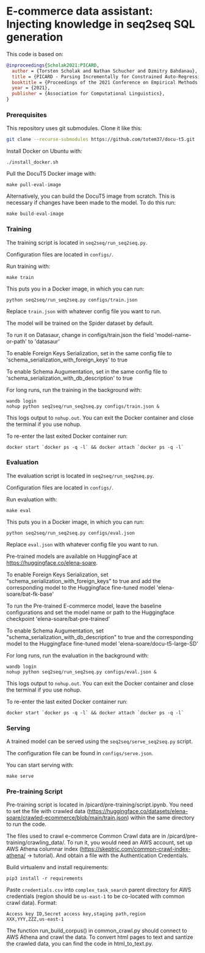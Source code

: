 
# E-commerce data assistant: Injecting knowledge in seq2seq SQL generation

This code is based on:

```bibtex
@inproceedings{Scholak2021:PICARD,
  author = {Torsten Scholak and Nathan Schucher and Dzmitry Bahdanau},
  title = {PICARD - Parsing Incrementally for Constrained Auto-Regressive Decoding from Language Models},
  booktitle = {Proceedings of the 2021 Conference on Empirical Methods in Natural Language Processing},
  year = {2021},
  publisher = {Association for Computational Linguistics},
}
```

### Prerequisites

This repository uses git submodules. Clone it like this:
```sh
git clone --recurse-submodules https://github.com/totem37/docu-t5.git
```

Install Docker on Ubuntu with:
```
./install_docker.sh
```

Pull the DocuT5 Docker image with:
```
make pull-eval-image
```

Alternatively, you can build the DocuT5 image from scratch. This is necessary if changes have been made to the model. To do this run:
```
make build-eval-image
```

### Training

The training script is located in `seq2seq/run_seq2seq.py`.

Configuration files are located in `configs/`.

Run training with:
```
make train
```
This puts you in a Docker image, in which you can run:
```
python seq2seq/run_seq2seq.py configs/train.json
```
Replace `train.json` with whatever config file you want to run.

The model will be trained on the Spider dataset by default. 

To run it on Datasaur, change in configs/train.json the field 'model-name-or-path' to 'datasaur'

To enable Foreign Keys Serialization, set in the same config file to 'schema_serialization_with_foreign_keys' to true

To enable Schema Augumentation, set in the same config file to 'schema_serialization_with_db_description' to true

For long runs, run the training in the background with:
```
wandb login
nohup python seq2seq/run_seq2seq.py configs/train.json &
```
This logs output to `nohup.out`. You can exit the Docker container and close the terminal if you use nohup.

To re-enter the last exited Docker container run:
```
docker start `docker ps -q -l` && docker attach `docker ps -q -l`
```

### Evaluation

The evaluation script is located in `seq2seq/run_seq2seq.py`.

Configuration files are located in `configs/`.

Run evaluation with:
```
make eval
```
This puts you in a Docker image, in which you can run:
```
python seq2seq/run_seq2seq.py configs/eval.json
```
Replace `eval.json` with whatever config file you want to run.

Pre-trained models are available on HuggingFace at https://huggingface.co/elena-soare.

To enable Foreign Keys Serialization, set "schema_serialization_with_foreign_keys" to true and add the corresponding model to the Huggingface fine-tuned model 'elena-soare/bat-fk-base'

To run the Pre-trained E-commerce model, leave the baseline configurations and set the model name or path to the Huggingface checkpoint 'elena-soare/bat-pre-trained'

To enable Schema Augumentation, set "schema_serialization_with_db_description" to true and the corresponding model to the Huggingface fine-tuned model 'elena-soare/docu-t5-large-SD'

For long runs, run the evaluation in the background with:
```
wandb login
nohup python seq2seq/run_seq2seq.py configs/eval.json &
```
This logs output to `nohup.out`. You can exit the Docker container and close the terminal if you use nohup.

To re-enter the last exited Docker container run:
```
docker start `docker ps -q -l` && docker attach `docker ps -q -l`
```

### Serving

A trained model can be served using the `seq2seq/serve_seq2seq.py` script.

The configuration file can be found in `configs/serve.json`.

You can start serving with:
```
make serve
```

### Pre-training Script
Pre-training script is located in /picard/pre-training/script.ipynb. You need to set the file with crawled data (https://huggingface.co/datasets/elena-soare/crawled-ecommerce/blob/main/train.json) within the same directory to run the code.

The files used to crawl e-commerce Common Crawl data are in /picard/pre-training/crawling_data/. To run it, you would need an AWS account, set up AWS Athena columnar index (https://skeptric.com/common-crawl-index-athena/ -> tutorial). And obtain a file with the Authentication Credentials.

Build virtualenv and install requirements:
```
pip3 install -r requirements 
```
Paste `credentials.csv` into `complex_task_search` parent directory for AWS credentials (region should be `us-east-1` 
to be co-located with common crawl data). Format:
```
Access key ID,Secret access key,staging path,region
XXX,YYY,ZZZ,us-east-1
```

The function run_build_corpus() in common_crawl.py should connect to AWS Athena and crawl the data.
To convert html pages to text and santize the crawled data, you can find the code in html_to_text.py.



